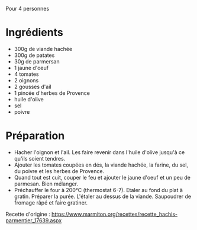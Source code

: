 Pour 4 personnes

# Ingrédients
- 300g de viande hachée
- 300g de patates
- 30g de parmersan
- 1 jaune d'oeuf
- 4 tomates
- 2 oignons
- 2 gousses d'ail
- 1 pincée d'herbes de Provence
- huile d'olive
- sel
- poivre

# Préparation
- Hacher l'oignon et l'ail. Les faire revenir dans l'huile d'olive jusqu'à ce qu'ils soient tendres.
- Ajouter les tomates coupées en dés, la viande hachée, la farine, du sel, du poivre et les herbes de Provence.
- Quand tout est cuit, couper le feu et ajouter le jaune d'oeuf et un peu de parmesan. Bien mélanger.
- Préchauffer le four à 200°C (thermostat 6-7). Etaler au fond du plat à gratin. Préparer la purée. L'étaler au dessus de la viande. Saupoudrer de fromage râpé et faire gratiner.

Recette d'origine : https://www.marmiton.org/recettes/recette_hachis-parmentier_17639.aspx
